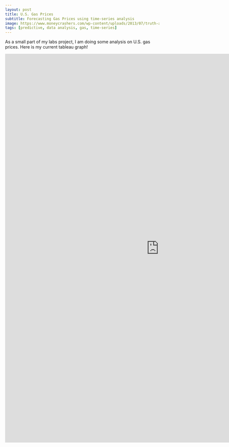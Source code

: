 ```yaml
---
layout: post
title: U.S. Gas Prices
subtitle: Forecasting Gas Prices using time-series analysis
image: https://www.moneycrashers.com/wp-content/uploads/2013/07/truth-about-gas-prices-1068x713.jpg
tags: [predictive, data analysis, gas, time-series]
---
```


As a small part of my labs project, I am doing some analysis on U.S. gas prices. Here is my current tableau graph!

<center><iframe src="https://public.tableau.com/views/USGasprices/Dashboard1?:display_count=y&publish=yes&:origin=viz_share_link" width="1004" height="1269" frameborder="0"></iframe></center>
